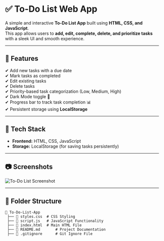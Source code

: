 # ✅ To-Do List Web App

A simple and interactive **To-Do List App** built using **HTML, CSS, and JavaScript**.  
This app allows users to **add, edit, complete, delete, and prioritize tasks** with a sleek UI and smooth experience.

---

## 🚀 Features

✔ Add new tasks with a due date  
✔ Mark tasks as completed  
✔ Edit existing tasks  
✔ Delete tasks  
✔ Priority-based task categorization (Low, Medium, High)  
✔ Dark Mode toggle 🌙  
✔ Progress bar to track task completion 📊  
✔ Persistent storage using **LocalStorage**  

---

## 🎨 Tech Stack

- **Frontend:** HTML, CSS, JavaScript  
- **Storage:** LocalStorage (for saving tasks persistently)  

---

## 📷 Screenshots  

![To-Do List Screenshot](https://github.com/gopikashreepr/ToDo_List/issues/1#issue-2907498097)


---

## 📂 Folder Structure

```plaintext
📂 To-Do-List-App
 ├── 📄 styles.css  # CSS Styling
 ├── 📄 script.js   # JavaScript Functionality
 ├── 📄 index.html  # Main HTML File
 ├── 📄 README.md       # Project Documentation
 ├── 📄 .gitignore      # Git Ignore File
